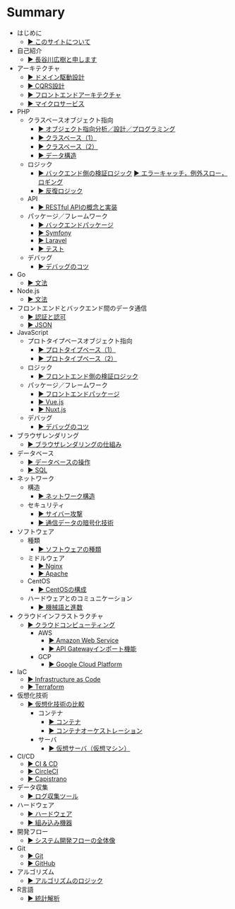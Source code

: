 # Summary
* はじめに
  * [▶ ︎このサイトについて](README.md)
* 自己紹介
  * [▶ ︎長谷川広樹と申します](public/self_introduction.md)
* アーキテクチャ
  * [▶ ︎ドメイン駆動設計](public/backend_architecture_domain_driven_design.md)
  * [▶ ︎CQRS設計](public/backend_architecture_cqrs.md)
  * [▶ ︎フロントエンドアーキテクチャ](public/frontend_architecture.md)
  * [▶ ︎マイクロサービス](public/frontend_and_backend_architecture_microservice.md)
* PHP
  * クラスベースオブジェクト指向
    * [▶ ︎オブジェクト指向分析／設計／プログラミング](public/backend_object_orientation_analysis_design_programming.md)
    * [▶ ︎クラスベース（1）](public/backend_object_orientation_class.md)
    * [▶ ︎クラスベース（2）](public/backend_object_orientation_method_data.md)
    * [▶ ︎データ構造](public/backend_object_orientation_data_structure.md)
  * ロジック
    * [▶ ︎バックエンド側の検証ロジック](public/backend_logic_validation.md)
      [▶ ︎エラーキャッチ，例外スロー，ロギング](public/backend_catch_error_throw_exception_logging.md)
    * [▶ ︎反復ロジック](public/backend_logic_iteration.md)
  * API
    * [▶ ︎RESTful APIの概念と実装](public/backend_api_restful.md)
  * パッケージ／フレームワーク
    * [▶ ︎バックエンドパッケージ](public/backend_package.md)
    * [▶ ︎Symfony](public/backend_framework_symfony.md)
    * [▶ ︎Laravel](public/backend_framework_laravel.md)
    * [▶ ︎テスト](public/backend_testing.md)
  * デバッグ
    * [▶ ︎デバッグのコツ](public/backend_debug.md)
* Go
  * [▶ 文法](public/backend_go.md)
* Node.js
  * [▶ 文法](public/backend_nodejs.md)
* フロントエンドとバックエンド間のデータ通信
  * [▶ ︎認証と認可](public/frontend_and_backend_authentication_authorization.md)
  * [▶ ︎JSON](public/frontend_and_backend_json.md)
* JavaScript
  * プロトタイプベースオブジェクト指向
    * [▶ ︎プロトタイプベース（1）](public/frontend_object_orientation_prototype.md)
    * [▶ ︎プロトタイプベース（2）](public/frontend_object_orientation_method_data.md)
  * ロジック
    * [▶ ︎フロントエンド側の検証ロジック](public/frontend_logic_validation.md)
  * パッケージ／フレームワーク
    * [▶ ︎フロントエンドパッケージ](public/frontend_package.md)
    * [▶ ︎Vue.js](public/frontend_framework_vuejs.md)
    * [▶ ︎Nuxt.js](public/frontend_framework_nuxtjs.md)
  * デバッグ
    * [▶ ︎デバッグのコツ](public/frontend_debug.md)
* ブラウザレンダリング
  * [▶ ︎ブラウザレンダリングの仕組み](public/frontend_browser_rendering.md)
* データベース
  * [▶ ︎データベースの操作](public/backend_database_operation.md)
  * [▶ ︎SQL](public/backend_database_mysql.md)
* ネットワーク
  * 構造
    * [▶ ︎ネットワーク構造](public/infrastructure_network_internet.md)
  * セキュリティ
    * [▶ ︎サイバー攻撃](public/infrastructure_network_cyber_attacks.md)
    * [▶ ︎通信データの暗号化技術](public/infrastructure_network_encryption_technology.md)
* ソフトウェア
  * 種類
    * [▶ ︎ソフトウェアの種類](public/infrastructure_software.md)
  * ミドルウェア
    * [▶ ︎Nginx](public/infrastructure_software_middleware_nginx.md)
    * [▶ ︎Apache](public/infrastructure_software_middleware_apache.md)
  * CentOS
    * [▶ ︎CentOSの構成](public/infrastructure_software_centos.md)
  * ハードウェアとのコミュニケーション
    * [▶ ︎機械語と進数](public/infrastructure_software_machine_language_and_radix.md)
* クラウドインフラストラクチャ
  * [▶ ︎クラウドコンピューティング](public/infrastructure_cloud_computing.md)
    * AWS
      * [▶ ︎Amazon Web Service](public/infrastructure_cloud_computing_aws.md)
      * [▶ ︎API Gatewayインポート機能](public/infrastructure_cloud_computing_aws_api_gateway_import.md)
    * GCP
      * [▶ ︎Google Cloud Platform](public/infrastructure_cloud_computing_gcp.md)
* IaC
  * [▶ ︎Infrastructure as Code](public/infrastructure_as_code.md)
  * [▶ ︎Terraform](public/infrastructure_as_code_terraform.md)
* 仮想化技術
  * [▶ ︎仮想化技術の比較](public/infrastructure_virtualization_comparison.md)
    * コンテナ
      * [▶ ︎コンテナ](public/infrastructure_virtualization_container.md)
      * [▶ ︎コンテナオーケストレーション](public/infrastructure_virtualization_container_orchestration.md)
    * サーバ
      * [▶ ︎仮想サーバ（仮想マシン）](public/infrastructure_virtualization_server.md)
* CI/CD
  * [▶ ︎CI & CD](public/infrastructure_ci_cd.md)
  * [▶ ︎CircleCI](public/infrastructure_circleci.md)
  * [▶ ︎Capistrano](public/infrastructure_capistrano.md)
* データ収集
  * [▶ ︎ログ収集ツール](public/infrastructure_log_collector.md)
* ハードウェア
  * [▶ ︎ハードウェア](public/hardware.md)
  * [▶ ︎組み込み機器](public/hardware_embedded_system.md)
* 開発フロー
  * [▶ ︎システム開発フローの全体像](public/management_development_flow.md)
* Git
  * [▶ ︎Git](public/git.md)
  * [▶ ︎GitHub](public/github.md)
* アルゴリズム
  * [▶ ︎アルゴリズムのロジック](public/backend_logic_algorithm.md)
* R言語
  * [▶ ︎統計解析](public/statistic_analysis.md)
